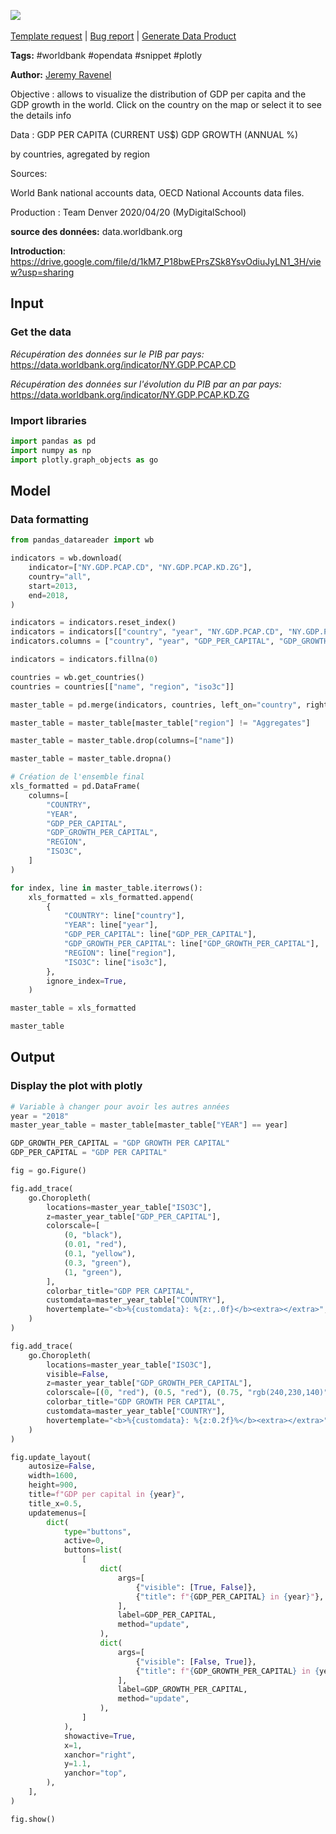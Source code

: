 <a href="https://app.naas.ai/user-redirect/naas/downloader?url=https://raw.githubusercontent.com/jupyter-naas/awesome-notebooks/master/WorldBank/WorldBank_GDP_per_country_and_evolution.ipynb" target="_parent"><img src="https://naasai-public.s3.eu-west-3.amazonaws.com/open_in_naas.svg"/></a><br><br><a href="https://github.com/jupyter-naas/awesome-notebooks/issues/new?assignees=&labels=&template=template-request.md&title=Tool+-+Action+of+the+notebook+">Template request</a> | <a href="https://github.com/jupyter-naas/awesome-notebooks/issues/new?assignees=&labels=bug&template=bug_report.md&title=WorldBank+-+GDP+per+country+and+evolution:+Error+short+description">Bug report</a> | <a href="https://app.naas.ai/user-redirect/naas/downloader?url=https://raw.githubusercontent.com/jupyter-naas/awesome-notebooks/master/Naas/Naas_Start_data_product.ipynb" target="_parent">Generate Data Product</a>

**Tags:** #worldbank #opendata #snippet #plotly

**Author:** [Jeremy Ravenel](https://www.linkedin.com/in/ACoAAAJHE7sB5OxuKHuzguZ9L6lfDHqw--cdnJg/)

Objective : allows to visualize the distribution of GDP per capita and the GDP growth in the world. Click on the country on the map or select it to see the details info

Data :
GDP PER CAPITA (CURRENT US$)
GDP GROWTH (ANNUAL %)

by countries, agregated by region

Sources:

World Bank national accounts data,
OECD National Accounts data files.


Production : Team Denver 2020/04/20 (MyDigitalSchool)

**source des données:** data.worldbank.org




**Introduction**: https://drive.google.com/file/d/1kM7_P18bwEPrsZSk8YsvOdiuJyLN1_3H/view?usp=sharing

## Input

### Get the data

*Récupération des données sur le PIB par pays:* 
https://data.worldbank.org/indicator/NY.GDP.PCAP.CD

*Récupération des données sur l'évolution du PIB par an par pays:* 
https://data.worldbank.org/indicator/NY.GDP.PCAP.KD.ZG

### Import libraries


```python
import pandas as pd
import numpy as np
import plotly.graph_objects as go
```

## Model

### Data formatting


```python
from pandas_datareader import wb

indicators = wb.download(
    indicator=["NY.GDP.PCAP.CD", "NY.GDP.PCAP.KD.ZG"],
    country="all",
    start=2013,
    end=2018,
)

indicators = indicators.reset_index()
indicators = indicators[["country", "year", "NY.GDP.PCAP.CD", "NY.GDP.PCAP.KD.ZG"]]
indicators.columns = ["country", "year", "GDP_PER_CAPITAL", "GDP_GROWTH_PER_CAPITAL"]

indicators = indicators.fillna(0)

countries = wb.get_countries()
countries = countries[["name", "region", "iso3c"]]

master_table = pd.merge(indicators, countries, left_on="country", right_on="name")

master_table = master_table[master_table["region"] != "Aggregates"]

master_table = master_table.drop(columns=["name"])

master_table = master_table.dropna()

# Création de l'ensemble final
xls_formatted = pd.DataFrame(
    columns=[
        "COUNTRY",
        "YEAR",
        "GDP_PER_CAPITAL",
        "GDP_GROWTH_PER_CAPITAL",
        "REGION",
        "ISO3C",
    ]
)

for index, line in master_table.iterrows():
    xls_formatted = xls_formatted.append(
        {
            "COUNTRY": line["country"],
            "YEAR": line["year"],
            "GDP_PER_CAPITAL": line["GDP_PER_CAPITAL"],
            "GDP_GROWTH_PER_CAPITAL": line["GDP_GROWTH_PER_CAPITAL"],
            "REGION": line["region"],
            "ISO3C": line["iso3c"],
        },
        ignore_index=True,
    )

master_table = xls_formatted

master_table
```

## Output

### Display the plot with plotly


```python
# Variable à changer pour avoir les autres années
year = "2018"
master_year_table = master_table[master_table["YEAR"] == year]

GDP_GROWTH_PER_CAPITAL = "GDP GROWTH PER CAPITAL"
GDP_PER_CAPITAL = "GDP PER CAPITAL"

fig = go.Figure()

fig.add_trace(
    go.Choropleth(
        locations=master_year_table["ISO3C"],
        z=master_year_table["GDP_PER_CAPITAL"],
        colorscale=[
            (0, "black"),
            (0.01, "red"),
            (0.1, "yellow"),
            (0.3, "green"),
            (1, "green"),
        ],
        colorbar_title="GDP PER CAPITAL",
        customdata=master_year_table["COUNTRY"],
        hovertemplate="<b>%{customdata}: %{z:,.0f}</b><extra></extra>",
    )
)

fig.add_trace(
    go.Choropleth(
        locations=master_year_table["ISO3C"],
        visible=False,
        z=master_year_table["GDP_GROWTH_PER_CAPITAL"],
        colorscale=[(0, "red"), (0.5, "red"), (0.75, "rgb(240,230,140)"), (1, "green")],
        colorbar_title="GDP GROWTH PER CAPITAL",
        customdata=master_year_table["COUNTRY"],
        hovertemplate="<b>%{customdata}: %{z:0.2f}%</b><extra></extra>",
    )
)

fig.update_layout(
    autosize=False,
    width=1600,
    height=900,
    title=f"GDP per capital in {year}",
    title_x=0.5,
    updatemenus=[
        dict(
            type="buttons",
            active=0,
            buttons=list(
                [
                    dict(
                        args=[
                            {"visible": [True, False]},
                            {"title": f"{GDP_PER_CAPITAL} in {year}"},
                        ],
                        label=GDP_PER_CAPITAL,
                        method="update",
                    ),
                    dict(
                        args=[
                            {"visible": [False, True]},
                            {"title": f"{GDP_GROWTH_PER_CAPITAL} in {year}"},
                        ],
                        label=GDP_GROWTH_PER_CAPITAL,
                        method="update",
                    ),
                ]
            ),
            showactive=True,
            x=1,
            xanchor="right",
            y=1.1,
            yanchor="top",
        ),
    ],
)

fig.show()
```

